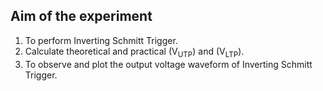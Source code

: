 ## Aim of the experiment

1. To perform Inverting Schmitt Trigger.
2. Calculate theoretical and practical (V<sub>UTP</sub>) and (V<sub>LTP</sub>).
3. To observe and plot the output voltage waveform of Inverting Schmitt Trigger.
